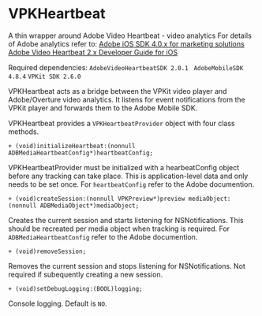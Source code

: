 # VPKHeartbeat

A thin wrapper around Adobe Video Heartbeat - video analytics
For details of Adobe analytics refer to:
[Adobe iOS SDK 4.0.x for marketing solutions](https://marketing.adobe.com/resources/help/en_US/mobile/ios/analytics_main.html)
[Adobe Video Heartbeat 2.x Developer Guide for iOS](https://marketing.adobe.com/resources/help/en_US/sc/appmeasurement/hbvideo/ios_2.0/)

Required dependencies:
```AdobeVideoHeartbeatSDK 2.0.1 ```
```AdobeMobileSDK 4.8.4```
```VPKit SDK 2.6.0```

VPKHeartbeat acts as a bridge between the VPKit video player and Adobe/Overture video analytics.  It listens for event notifications from the VPKit player and forwards them to the Adobe Mobile SDK.

VPKHeartbeat  provides a `VPKHeartbeatProvider` object with four class methods.

```
+ (void)initializeHeartbeat:(nonnull ADBMediaHeartbeatConfig*)heartbeatConfig;
```
VPKHeartbeatProvider must be initialized with a hearbeatConfig object before any tracking can take place. This is application-level data and only needs to be set once. For `heartbeatConfig`  refer to the Adobe documention.

```
+ (void)createSession:(nonnull VPKPreview*)preview mediaObject:(nonnull ADBMediaObject*)mediaObject;
```

Creates the current session and starts listening for NSNotifications. This should be recreated per media object when tracking is required. For `ADBMediaHeartbeatConfig`  refer to the Adobe documention.


```
+ (void)removeSession;
```
Removes the current session and stops listening for NSNotifications. Not required if subequently creating a new session.

```
+ (void)setDebugLogging:(BOOL)logging;
```

Console logging. Default is `NO`.







